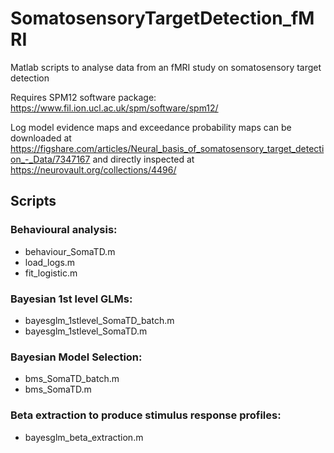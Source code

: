 # SomatosensoryTargetDetection_fMRI
Matlab scripts to analyse data from an fMRI study on somatosensory target detection

Requires SPM12 software package: https://www.fil.ion.ucl.ac.uk/spm/software/spm12/

Log model evidence maps and exceedance probability maps can be downloaded at https://figshare.com/articles/Neural_basis_of_somatosensory_target_detection_-_Data/7347167 and directly inspected at https://neurovault.org/collections/4496/

## Scripts
### Behavioural analysis:
* behaviour_SomaTD.m
* load_logs.m
* fit_logistic.m

### Bayesian 1st level GLMs:
* bayesglm_1stlevel_SomaTD_batch.m
* bayesglm_1stlevel_SomaTD.m

### Bayesian Model Selection:
* bms_SomaTD_batch.m
* bms_SomaTD.m

### Beta extraction to produce stimulus response profiles:
* bayesglm_beta_extraction.m
